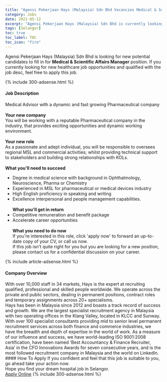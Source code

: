 ```yaml
---
title: "Agensi Pekerjaan Hays (Malaysia) Sdn Bhd Vacancies Medical & Scientific Affairs Manager" 
category: Jobs 
date: 2021-05-12 
excerpt: "Agensi Pekerjaan Hays (Malaysia) Sdn Bhd is currently looking for suitable person to fill in the Medical & Scientific Affairs Manager which positioned at Selangor" 
tags: [Selangor] 
toc: true 
toc_label: TOC 
toc_icon: "fire" 
--- 
```


<p>Agensi Pekerjaan Hays (Malaysia) Sdn Bhd is looking for new potential candidates to fill in for <b>Medical & Scientific Affairs Manager</b> position. If you currently looking for new healthcare job opportunities and qualified with the job desc, feel free to apply this job.
</p>{% include 300-adsense.html %} 
<div><div><h4>Job Description</h4></div><div><div><span><div><p>Medical Advisor with a dynamic and fast growing Pharmaceutical company<br><br><strong>Your new company</strong><br>You will be working with a reputable Pharmaceutical company in the industry, that provides exciting opportunities and dynamic working environment.<br><br><strong>Your new role</strong><br>As a passionate and adept individual, you will be responsible to oversees regional MSL and commercial activities; whilst providing technical support to stakeholders and building strong relationships with KOLs.<br><br><strong>What you'll need to succeed</strong></p><ul><li>Degree in medical science with background in Ophthalmology, Neuroscience, Pharma or Chemistry</li><li>Experienced in MSL for pharmaceutical or medical devices industry</li><li>High English proficiency in speaking and writing</li><li>Excellence interpersonal and people management capabilities.<br><br><strong>What you'll get in return</strong></li><li>Competitive remuneration and benefit package</li><li>Accelerate career opportunities<br><br><strong>What you need to do now</strong><br>If you're interested in this role, click 'apply now' to forward an up-to-date copy of your CV, or call us now.<br>If this job isn't quite right for you but you are looking for a new position, please contact us for a confidential discussion on your career.</li></ul></div></span></div></div></div> 
{% include article-adsense.html %} 
<div><div><h4>Company Overview</h4></div><div><div><span><div><div>
<div>
		With over 10,000 staff in 34 markets, Hays is the expert at recruiting qualified, professional and skilled people worldwide. We operate across the private and public sectors, dealing in permanent positions, contract roles and temporary assignments across 20+ specialisms.</div>
<div>
		Hays has been in Malaysia since 2012 and boasts a track record of success and growth. We are the largest specialist recruitment agency in Malaysia with two operating offices in the Klang Valley, located in KLCC and Sunway. With over 100 specialist consultants providing mid to senior level permanent recruitment services across both finance and commerce industries, we have the breadth and depth of expertise in the world of work. As a measure of our influence and success, we have world-leading ISO 9001:2008 certification, have been named &#8216;Best Accountancy &amp; Finance Recruiter, Asia&#8217; in the CFO Innovations Awards for seven consecutive years, and is the most followed recruitment company in Malaysia and the world on LinkedIn.</div>
</div></div></span></div></div></div> 
#### How To Apply 
If you confident and feel that this job is suitable to you, go ahead take your action now. <br/> 
Hope you find your dream hospital job in Selangor. <br/> 
<a href="https://www.jobstreet.com.my/en/job/medical-scientific-affairs-manager-4566494?jobId=jobstreet-my-job-4566494" class="btn btn--warning" target="_blank" rel="nofollow noopenner">Apply Online</a> 
{% include 300-adsense.html %} 